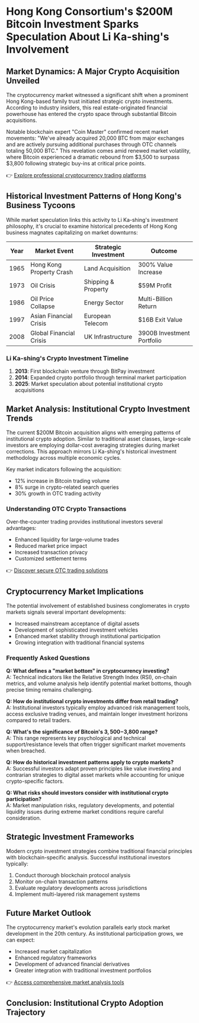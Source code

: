 # Hong Kong Consortium's $200M Bitcoin Investment Sparks Speculation About Li Ka-shing's Involvement

## Market Dynamics: A Major Crypto Acquisition Unveiled

The cryptocurrency market witnessed a significant shift when a prominent Hong Kong-based family trust initiated strategic crypto investments. According to industry insiders, this real estate-originated financial powerhouse has entered the crypto space through substantial Bitcoin acquisitions.

Notable blockchain expert "Coin Master" confirmed recent market movements: "We've already acquired 20,000 BTC from major exchanges and are actively pursuing additional purchases through OTC channels totaling 50,000 BTC." This revelation comes amid renewed market volatility, where Bitcoin experienced a dramatic rebound from $3,500 to surpass $3,800 following strategic buy-ins at critical price points.

👉 [Explore professional cryptocurrency trading platforms](https://bit.ly/okx-bonus)

## Historical Investment Patterns of Hong Kong's Business Tycoons

While market speculation links this activity to Li Ka-shing's investment philosophy, it's crucial to examine historical precedents of Hong Kong business magnates capitalizing on market downturns:

| Year | Market Event | Strategic Investment | Outcome |
|------|--------------|----------------------|---------|
| 1965 | Hong Kong Property Crash | Land Acquisition | 300% Value Increase |
| 1973 | Oil Crisis | Shipping & Property | $59M Profit |
| 1986 | Oil Price Collapse | Energy Sector | Multi-Billion Return |
| 1997 | Asian Financial Crisis | European Telecom | $16B Exit Value |
| 2008 | Global Financial Crisis | UK Infrastructure | 3900B Investment Portfolio |

### Li Ka-shing's Crypto Investment Timeline

1. **2013**: First blockchain venture through BitPay investment
2. **2014**: Expanded crypto portfolio through terminal market participation
3. **2025**: Market speculation about potential institutional crypto acquisitions

## Market Analysis: Institutional Crypto Investment Trends

The current $200M Bitcoin acquisition aligns with emerging patterns of institutional crypto adoption. Similar to traditional asset classes, large-scale investors are employing dollar-cost averaging strategies during market corrections. This approach mirrors Li Ka-shing's historical investment methodology across multiple economic cycles.

Key market indicators following the acquisition:
- 12% increase in Bitcoin trading volume
- 8% surge in crypto-related search queries
- 30% growth in OTC trading activity

### Understanding OTC Crypto Transactions

Over-the-counter trading provides institutional investors several advantages:
- Enhanced liquidity for large-volume trades
- Reduced market price impact
- Increased transaction privacy
- Customized settlement terms

👉 [Discover secure OTC trading solutions](https://bit.ly/okx-bonus)

## Cryptocurrency Market Implications

The potential involvement of established business conglomerates in crypto markets signals several important developments:
- Increased mainstream acceptance of digital assets
- Development of sophisticated investment vehicles
- Enhanced market stability through institutional participation
- Growing integration with traditional financial systems

### Frequently Asked Questions

**Q: What defines a "market bottom" in cryptocurrency investing?**  
A: Technical indicators like the Relative Strength Index (RSI), on-chain metrics, and volume analysis help identify potential market bottoms, though precise timing remains challenging.

**Q: How do institutional crypto investments differ from retail trading?**  
A: Institutional investors typically employ advanced risk management tools, access exclusive trading venues, and maintain longer investment horizons compared to retail traders.

**Q: What's the significance of Bitcoin's $3,500-$3,800 range?**  
A: This range represents key psychological and technical support/resistance levels that often trigger significant market movements when breached.

**Q: How do historical investment patterns apply to crypto markets?**  
A: Successful investors adapt proven principles like value investing and contrarian strategies to digital asset markets while accounting for unique crypto-specific factors.

**Q: What risks should investors consider with institutional crypto participation?**  
A: Market manipulation risks, regulatory developments, and potential liquidity issues during extreme market conditions require careful consideration.

## Strategic Investment Frameworks

Modern crypto investment strategies combine traditional financial principles with blockchain-specific analysis. Successful institutional investors typically:
1. Conduct thorough blockchain protocol analysis
2. Monitor on-chain transaction patterns
3. Evaluate regulatory developments across jurisdictions
4. Implement multi-layered risk management systems

## Future Market Outlook

The cryptocurrency market's evolution parallels early stock market development in the 20th century. As institutional participation grows, we can expect:
- Increased market capitalization
- Enhanced regulatory frameworks
- Development of advanced financial derivatives
- Greater integration with traditional investment portfolios

👉 [Access comprehensive market analysis tools](https://bit.ly/okx-bonus)

## Conclusion: Institutional Crypto Adoption Trajectory

